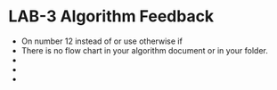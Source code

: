 # LAB-3 Algorithm Feedback

- On number 12 instead of or use otherwise if 
- There is no flow chart in your algorithm document or in your folder. 
- 
- 
- 